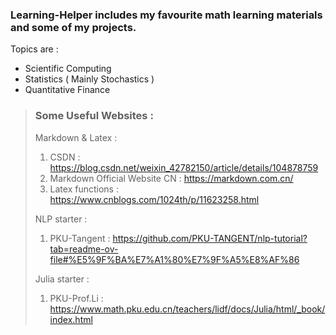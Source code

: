 ### **Learning-Helper includes my favourite math learning materials and some of my projects.**

Topics are :
  + Scientific Computing
  + Statistics ( Mainly Stochastics )
  + Quantitative Finance

> ### **Some Useful Websites :**  
>
> Markdown & Latex : 
>   1. CSDN : <https://blog.csdn.net/weixin_42782150/article/details/104878759>  
>   2. Markdown Official Website CN : <https://markdown.com.cn/>
>   3. Latex functions : <https://www.cnblogs.com/1024th/p/11623258.html>
>
> NLP starter :
>   1. PKU-Tangent : <https://github.com/PKU-TANGENT/nlp-tutorial?tab=readme-ov-file#%E5%9F%BA%E7%A1%80%E7%9F%A5%E8%AF%86>
>
> Julia starter : 
>   1. PKU-Prof.Li : <https://www.math.pku.edu.cn/teachers/lidf/docs/Julia/html/_book/index.html>
